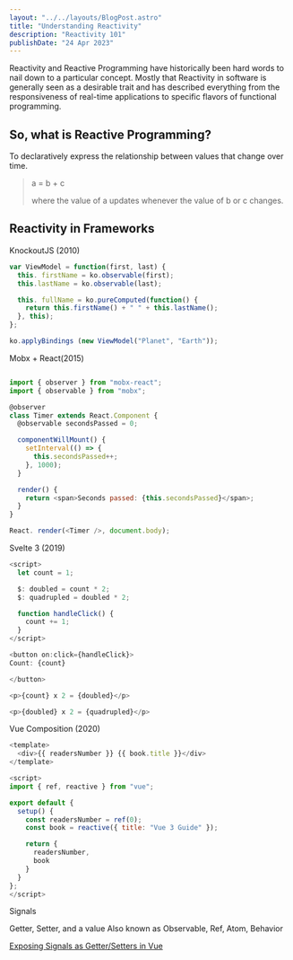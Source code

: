 ```yaml
---
layout: "../../layouts/BlogPost.astro"
title: "Understanding Reactivity"
description: "Reactivity 101"
publishDate: "24 Apr 2023"
---
```


Reactivity and Reactive Programming have historically been hard words to nail down to a particular concept. Mostly that Reactivity in software is generally seen as a desirable trait and has described everything from the responsiveness of real-time applications to specific flavors of functional programming.

## So, what is Reactive Programming?
To declaratively express the relationship between values that change over time.

> a = b + c
>
> where the value of a updates whenever the value of b or c changes.

## Reactivity in Frameworks

KnockoutJS (2010)
```javascript
var ViewModel = function(first, last) {
  this. firstName = ko.observable(first);
  this.lastName = ko.observable(last);

  this. fullName = ko.pureComputed(function() {
    return this.firstName() + " " + this.lastName();
  }, this);
};

ko.applyBindings (new ViewModel("Planet", "Earth"));
```

Mobx + React(2015)
```javascript

import { observer } from "mobx-react";
import { observable } from "mobx";

@observer
class Timer extends React.Component {
  @observable secondsPassed = 0;

  componentWillMount() {
    setInterval(() => {
      this.secondsPassed++;
    }, 1000);
  }

  render() {
    return <span>Seconds passed: {this.secondsPassed}</span>;
  }
}

React. render(<Timer />, document.body);
```

Svelte 3 (2019)
```javascript
<script>
  let count = 1;

  $: doubled = count * 2;
  $: quadrupled = doubled * 2;

  function handleClick() {
    count += 1;
  }
</script>

<button on:click={handleClick}>
Count: {count}

</button>

<p>{count} x 2 = {doubled}</p>

<p>{doubled} x 2 = {quadrupled}</p>

```

Vue Composition (2020)
```javascript
<template>
  <div>{{ readersNumber }} {{ book.title }}</div>
</template>

<script>
import { ref, reactive } from "vue";

export default {
  setup() {
    const readersNumber = ref(0);
    const book = reactive({ title: "Vue 3 Guide" });

    return {
      readersNumber,
      book
    }
  }
};
</script>

```


Signals

Getter, Setter, and a value
Also known as Observable, Ref, Atom, Behavior

[Exposing Signals as Getter/Setters in Vue](https://github.com/vuejs/core/blob/main/packages/reactivity/src/ref.ts#L146)


